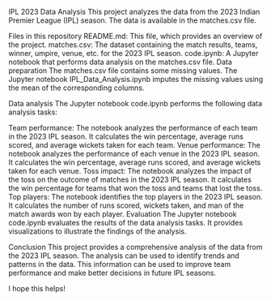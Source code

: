 IPL 2023 Data Analysis
This project analyzes the data from the 2023 Indian Premier League (IPL) season. The data is available in the matches.csv file.

Files in this repository
README.md: This file, which provides an overview of the project.
matches.csv: The dataset containing the match results, teams, winner, umpire, venue, etc. for the 2023 IPL season.
code.ipynb: A Jupyter notebook that performs data analysis on the matches.csv file.
Data preparation
The matches.csv file contains some missing values. The Jupyter notebook IPL_Data_Analysis.ipynb imputes the missing values using the mean of the corresponding columns.

Data analysis
The Jupyter notebook code.ipynb performs the following data analysis tasks:

Team performance: The notebook analyzes the performance of each team in the 2023 IPL season. It calculates the win percentage, average runs scored, and average wickets taken for each team.
Venue performance: The notebook analyzes the performance of each venue in the 2023 IPL season. It calculates the win percentage, average runs scored, and average wickets taken for each venue.
Toss impact: The notebook analyzes the impact of the toss on the outcome of matches in the 2023 IPL season. It calculates the win percentage for teams that won the toss and teams that lost the toss.
Top players: The notebook identifies the top players in the 2023 IPL season. It calculates the number of runs scored, wickets taken, and man of the match awards won by each player.
Evaluation
The Jupyter notebook code.ipynb evaluates the results of the data analysis tasks. It provides visualizations to illustrate the findings of the analysis.

Conclusion
This project provides a comprehensive analysis of the data from the 2023 IPL season. The analysis can be used to identify trends and patterns in the data. This information can be used to improve team performance and make better decisions in future IPL seasons.

I hope this helps!
